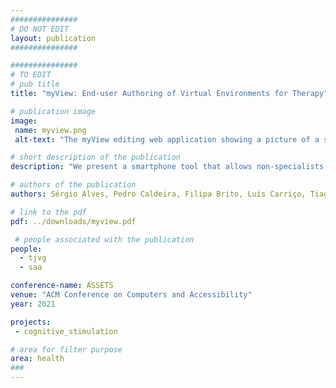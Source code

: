 ```yaml
---
###############
# DO NOT EDIT
layout: publication
###############

###############
# TO EDIT
# pub title
title: "myView: End-user Authoring of Virtual Environments for Therapy"

# publication image
image:
 name: myview.png
 alt-text: "The myView editing web application showing a picture of a supermarket corridor and an editing form" # provide a short description for the image #a11y

# short description of the publication
description: "We present a smartphone tool that allows non-specialists to create navigable virtual environments by taking and linking sequences of panoramic photo spheres, analogly to Google Street View. Editing the environments is then possible in a web platform, myView, where text, images, videos, sounds, and pick-up objects can be added. myView allows users to navigate their environments as well as sharing those environments with others. In a preliminary study with two psychologists, where myView was used as an elicitation probe, the approach was found to be useful for creating meaningful activities for reminiscence and cognitive training. The platform showed to be promising in the democratization of the crafting of virtual environments."

# authors of the publication
authors: Sérgio Alves, Pedro Caldeira, Filipa Brito, Luís Carriço, Tiago Guerreiro

# link to the pdf
pdf: ../downloads/myview.pdf

 # people associated with the publication
people:
  - tjvg
  - saa

conference-name: ASSETS
venue: "ACM Conference on Computers and Accessibility"
year: 2021

projects:
 - cognitive_stimulation

# area for filter purpose
area: health
###
---
```

